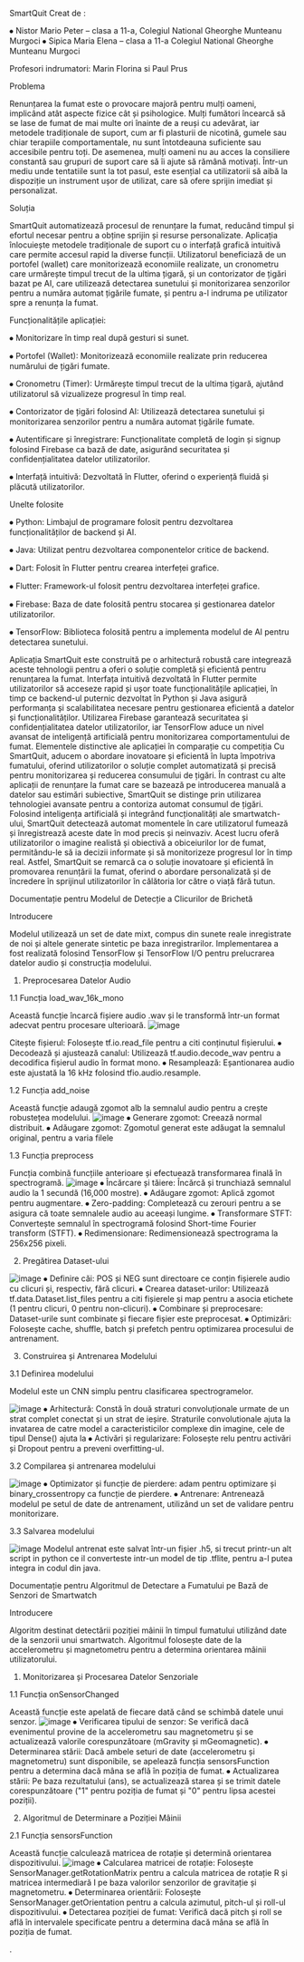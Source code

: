 SmartQuit
Creat de :

⦁	Nistor Mario Peter – clasa a 11-a, Colegiul National Gheorghe Munteanu Murgoci
⦁	Sipica Maria Elena – clasa a 11-a Colegiul National Gheorghe Munteanu Murgoci

Profesori indrumatori: Marin Florina si Paul Prus


Problema

Renunțarea la fumat este o provocare majoră pentru mulți oameni, implicând atât aspecte fizice cât și psihologice. Mulți fumători încearcă să se lase de fumat de mai multe ori înainte de a reuși cu adevărat, iar metodele tradiționale de suport, cum ar fi plasturii de nicotină, gumele sau chiar terapiile comportamentale, nu sunt întotdeauna suficiente sau accesibile pentru toți.
De asemenea, mulți oameni nu au acces la consiliere constantă sau grupuri de suport care să îi ajute să rămână motivați. Într-un mediu unde tentatiile sunt la tot pasul, este esențial ca utilizatorii să aibă la dispoziție un instrument ușor de utilizat, care să ofere sprijin imediat și personalizat.

Soluția

SmartQuit automatizează procesul de renunțare la fumat, reducând timpul și efortul necesar pentru a obține sprijin și resurse personalizate. Aplicația înlocuiește metodele tradiționale de suport cu o interfață grafică intuitivă care permite accesul rapid la diverse funcții. Utilizatorul beneficiază de un portofel (wallet) care monitorizează economiile realizate, un cronometru care urmărește timpul trecut de la ultima țigară, și un contorizator de țigări bazat pe AI, care utilizează detectarea sunetului și monitorizarea senzorilor pentru a număra automat țigările fumate, și pentru a-l indruma pe utilizator spre a renunța la fumat. 

Funcționalitățile aplicației:

⦁	Monitorizare în timp real după gesturi si sunet.

⦁	Portofel (Wallet): Monitorizează economiile realizate prin reducerea numărului de țigări fumate.

⦁	Cronometru (Timer): Urmărește timpul trecut de la ultima țigară, ajutând utilizatorul să vizualizeze progresul în timp real.

⦁	Contorizator de țigări folosind AI: Utilizează detectarea sunetului și monitorizarea senzorilor pentru a număra automat țigările fumate.

⦁	Autentificare și înregistrare: Funcționalitate completă de login și signup folosind Firebase ca bază de date, asigurând securitatea și confidențialitatea datelor utilizatorilor.

⦁	Interfață intuitivă: Dezvoltată în Flutter, oferind o experiență fluidă și plăcută utilizatorilor.


Unelte folosite

⦁	Python: Limbajul de programare folosit pentru dezvoltarea funcționalităților de backend și AI.

⦁	Java: Utilizat pentru dezvoltarea componentelor critice de backend.

⦁	Dart: Folosit în Flutter pentru crearea interfeței grafice.

⦁	Flutter: Framework-ul folosit pentru dezvoltarea interfeței grafice.

⦁	Firebase: Baza de date folosită pentru stocarea și gestionarea datelor utilizatorilor.

⦁	TensorFlow: Biblioteca folosită pentru a implementa modelul de AI pentru detectarea sunetului.


Aplicația SmartQuit este construită pe o arhitectură robustă care integrează aceste tehnologii pentru a oferi o soluție completă și eficientă pentru renunțarea la fumat. Interfața intuitivă dezvoltată în Flutter permite utilizatorilor să acceseze rapid și ușor toate funcționalitățile aplicației, în timp ce backend-ul puternic dezvoltat în Python și Java asigură performanța și scalabilitatea necesare pentru gestionarea eficientă a datelor și funcționalităților. Utilizarea Firebase garantează securitatea și confidențialitatea datelor utilizatorilor, iar TensorFlow aduce un nivel avansat de inteligență artificială pentru monitorizarea comportamentului de fumat.
Elementele distinctive ale aplicației în comparație cu competiția
Cu SmartQuit, aducem o abordare inovatoare și eficientă în lupta împotriva fumatului, oferind utilizatorilor o soluție complet automatizată și precisă pentru monitorizarea și reducerea consumului de țigări. În contrast cu alte aplicații de renunțare la fumat care se bazează pe introducerea manuală a datelor sau estimări subiective, SmartQuit se distinge prin utilizarea tehnologiei avansate pentru a contoriza automat consumul de țigări. Folosind inteligența artificială și integrând funcționalități ale smartwatch-ului, SmartQuit detectează automat momentele în care utilizatorul fumează și înregistrează aceste date în mod precis și neinvaziv. Acest lucru oferă utilizatorilor o imagine realistă și obiectivă a obiceiurilor lor de fumat, permitându-le să ia decizii informate și să monitorizeze progresul lor în timp real. Astfel, SmartQuit se remarcă ca o soluție inovatoare și eficientă în promovarea renunțării la fumat, oferind o abordare personalizată și de încredere în sprijinul utilizatorilor în călătoria lor către o viață fără tutun.






Documentație pentru Modelul de Detecție a Clicurilor de Brichetă

Introducere

Modelul utilizează un set de date mixt, compus din sunete reale inregistrate de noi și altele generate sintetic pe baza inregistrarilor. Implementarea a fost realizată folosind TensorFlow și TensorFlow I/O pentru prelucrarea datelor audio și construcția modelului.

1. Preprocesarea Datelor Audio

1.1 Funcția load_wav_16k_mono

Această funcție încarcă fișiere audio .wav și le transformă într-un format adecvat pentru procesare ulterioară.
![image](https://github.com/user-attachments/assets/6e064c01-79b9-4546-bb4a-62413f9ebd3d)

 Citește fișierul: Folosește tf.io.read_file pentru a citi conținutul fișierului.
⦁	Decodează și ajustează canalul: Utilizează tf.audio.decode_wav pentru a decodifica fișierul audio în format mono.
⦁	Resamplează: Eșantionarea audio este ajustată la 16 kHz folosind tfio.audio.resample.

1.2 Funcția add_noise

Această funcție adaugă zgomot alb la semnalul audio pentru a crește robustețea modelului.
![image](https://github.com/user-attachments/assets/fa530c7a-4023-492f-857b-66ab91b0c72a) 
⦁	Generare zgomot: Creează  normal distribuit.
⦁	Adăugare zgomot: Zgomotul generat este adăugat la semnalul original, pentru a varia filele

1.3 Funcția preprocess

Funcția combină funcțiile anterioare și efectuează transformarea finală în spectrogramă.
![image](https://github.com/user-attachments/assets/85ed4f8d-4576-448b-9f5a-3e252562ff5b) 
⦁	Încărcare și tăiere: Încărcă și trunchiază semnalul audio la 1 secundă (16,000 mostre).
⦁	Adăugare zgomot: Aplică zgomot pentru augmentare.
⦁	Zero-padding: Completează cu zerouri pentru a se asigura că toate semnalele audio au aceeași lungime.
⦁	Transformare STFT: Convertește semnalul în spectrogramă folosind Short-time Fourier transform (STFT).
⦁	Redimensionare: Redimensionează spectrograma la 256x256 pixeli.

2. Pregătirea Dataset-ului

 ![image](https://github.com/user-attachments/assets/c7049e58-67c6-4d02-9b8a-84d5e87adec3)
⦁	Definire căi: POS și NEG sunt directoare ce conțin fișierele audio cu clicuri și, respectiv, fără clicuri.
⦁	Crearea dataset-urilor: Utilizează tf.data.Dataset.list_files pentru a citi fișierele și map pentru a asocia etichete (1 pentru clicuri, 0 pentru non-clicuri).
⦁	Combinare și preprocesare: Dataset-urile sunt combinate și fiecare fișier este preprocesat.
⦁	Optimizări: Folosește cache, shuffle, batch și prefetch pentru optimizarea procesului de antrenament.

3. Construirea și Antrenarea Modelului

3.1 Definirea modelului

Modelul este un CNN simplu pentru clasificarea spectrogramelor.

![image](https://github.com/user-attachments/assets/c11cfee7-b060-4b69-ad4e-1eceb4a9cf44) 
⦁	Arhitectură: Constă în două straturi convoluționale urmate de un strat complet conectat și un strat de ieșire. Straturile convolutionale ajuta la invatarea de catre model a caracteristicilor complexe din imagine, cele de tipul Dense() ajuta la 
⦁	Activări și regularizare: Folosește relu pentru activări și Dropout pentru a preveni overfitting-ul.

3.2 Compilarea și antrenarea modelului

![image](https://github.com/user-attachments/assets/fb7d56e8-2eb9-4de3-af5c-b1068575ccfe)
⦁	Optimizator și funcție de pierdere: adam pentru optimizare și binary_crossentropy ca funcție de pierdere.
⦁	Antrenare: Antrenează modelul pe setul de date de antrenament, utilizând un set de validare pentru monitorizare.

3.3 Salvarea modelului

![image](https://github.com/user-attachments/assets/728c0e1f-66a7-4b65-b0cd-c1ca177978db)
Modelul antrenat este salvat într-un fișier .h5, si trecut printr-un alt script in python ce il converteste intr-un model de tip .tflite, pentru a-l putea integra in codul din java.




Documentație pentru Algoritmul de Detectare a Fumatului pe Bază de Senzori de Smartwatch

Introducere

Algoritm destinat detectării poziției mâinii în timpul fumatului utilizând date de la senzorii unui smartwatch. Algoritmul folosește date de la accelerometru și magnetometru pentru a determina orientarea mâinii utilizatorului.

1. Monitorizarea și Procesarea Datelor Senzoriale

1.1 Funcția onSensorChanged

Această funcție este apelată de fiecare dată când se schimbă datele unui senzor.
![image](https://github.com/user-attachments/assets/e7598a12-87c4-415c-a8f4-527511918371)
⦁	Verificarea tipului de senzor: Se verifică dacă evenimentul provine de la accelerometru sau magnetometru și se actualizează valorile corespunzătoare (mGravity și mGeomagnetic).
⦁	Determinarea stării: Dacă ambele seturi de date (accelerometru și magnetometru) sunt disponibile, se apelează funcția sensorsFunction pentru a determina dacă mâna se află în poziția de fumat.
⦁	Actualizarea stării: Pe baza rezultatului (ans), se actualizează starea și se trimit datele corespunzătoare ("1" pentru poziția de fumat și "0" pentru lipsa acestei poziții).

2. Algoritmul de Determinare a Poziției Mâinii

2.1 Funcția sensorsFunction

Această funcție calculează matricea de rotație și determină orientarea dispozitivului.
![image](https://github.com/user-attachments/assets/677e9b49-5745-4766-98ad-ef2438d12eee) 
⦁	Calcularea matricei de rotație: Folosește SensorManager.getRotationMatrix pentru a calcula matricea de rotație R și matricea intermediară I pe baza valorilor senzorilor de gravitație și magnetometru.
⦁	Determinarea orientării: Folosește SensorManager.getOrientation pentru a calcula azimutul, pitch-ul și roll-ul dispozitivului.
⦁	Detectarea poziției de fumat: Verifică dacă pitch și roll se află în intervalele specificate pentru a determina dacă mâna se află în poziția de fumat.



.
